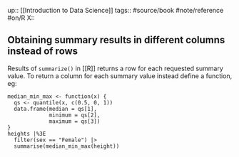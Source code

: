 up:: [[Introduction to Data Science]]
tags:: #source/book #note/reference #on/R 
X:: 

## Obtaining summary results in different columns instead of rows

Results of `summarize()` in [[R]] returns a row for each requested summary value. To return a column for each summary value instead define a function, eg:

```
median_min_max <- function(x) {
  qs <- quantile(x, c(0.5, 0, 1))
  data.frame(median = qs[1],
             minimum = qs[2],
             maximum = qs[3])
}
heights |%3E
  filter(sex == "Female") |>
  summarise(median_min_max(height))
```

